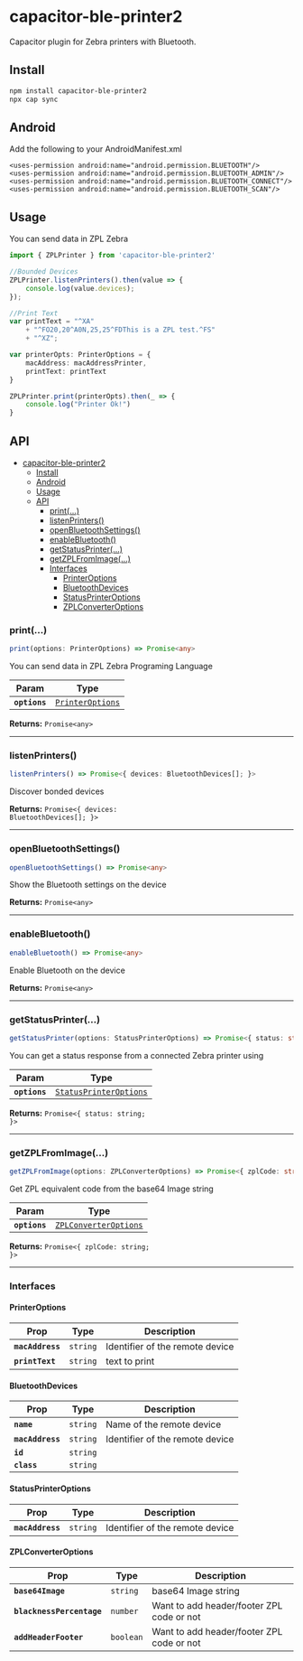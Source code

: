 # capacitor-ble-printer2

Capacitor plugin for Zebra printers with Bluetooth.

## Install

```bash
npm install capacitor-ble-printer2
npx cap sync
```

## Android
Add the following to your AndroidManifest.xml
```
<uses-permission android:name="android.permission.BLUETOOTH"/>
<uses-permission android:name="android.permission.BLUETOOTH_ADMIN"/>
<uses-permission android:name="android.permission.BLUETOOTH_CONNECT"/>
<uses-permission android:name="android.permission.BLUETOOTH_SCAN"/>
```

## Usage
You can send data in ZPL Zebra

```ts
import { ZPLPrinter } from 'capacitor-ble-printer2'

//Bounded Devices
ZPLPrinter.listenPrinters().then(value => {
    console.log(value.devices);
});

//Print Text
var printText = "^XA"
	+ "^FO20,20^A0N,25,25^FDThis is a ZPL test.^FS"
	+ "^XZ";

var printerOpts: PrinterOptions = {
    macAddress: macAddressPrinter,
    printText: printText
}

ZPLPrinter.print(printerOpts).then(_ => {
    console.log("Printer Ok!")
}
```

## API

<docgen-index>

- [capacitor-ble-printer2](#capacitor-ble-printer2)
  - [Install](#install)
  - [Android](#android)
  - [Usage](#usage)
  - [API](#api)
    - [print(...)](#print)
    - [listenPrinters()](#listenprinters)
    - [openBluetoothSettings()](#openbluetoothsettings)
    - [enableBluetooth()](#enablebluetooth)
    - [getStatusPrinter(...)](#getstatusprinter)
    - [getZPLFromImage(...)](#getzplfromimage)
    - [Interfaces](#interfaces)
      - [PrinterOptions](#printeroptions)
      - [BluetoothDevices](#bluetoothdevices)
      - [StatusPrinterOptions](#statusprinteroptions)
      - [ZPLConverterOptions](#zplconverteroptions)

</docgen-index>

<docgen-api>
<!--Update the source file JSDoc comments and rerun docgen to update the docs below-->

### print(...)

```typescript
print(options: PrinterOptions) => Promise<any>
```

You can send data in ZPL Zebra Programing Language

| Param         | Type                                                      |
| ------------- | --------------------------------------------------------- |
| **`options`** | <code><a href="#printeroptions">PrinterOptions</a></code> |

**Returns:** <code>Promise&lt;any&gt;</code>

--------------------


### listenPrinters()

```typescript
listenPrinters() => Promise<{ devices: BluetoothDevices[]; }>
```

Discover bonded devices

**Returns:** <code>Promise&lt;{ devices: BluetoothDevices[]; }&gt;</code>

--------------------


### openBluetoothSettings()

```typescript
openBluetoothSettings() => Promise<any>
```

Show the Bluetooth settings on the device

**Returns:** <code>Promise&lt;any&gt;</code>

--------------------


### enableBluetooth()

```typescript
enableBluetooth() => Promise<any>
```

Enable Bluetooth on the device

**Returns:** <code>Promise&lt;any&gt;</code>

--------------------


### getStatusPrinter(...)

```typescript
getStatusPrinter(options: StatusPrinterOptions) => Promise<{ status: string; }>
```

You can get a status response from a connected Zebra printer using

| Param         | Type                                                                  |
| ------------- | --------------------------------------------------------------------- |
| **`options`** | <code><a href="#statusprinteroptions">StatusPrinterOptions</a></code> |

**Returns:** <code>Promise&lt;{ status: string; }&gt;</code>

--------------------


### getZPLFromImage(...)

```typescript
getZPLFromImage(options: ZPLConverterOptions) => Promise<{ zplCode: string; }>
```

Get ZPL equivalent code from the base64 Image string

| Param         | Type                                                                |
| ------------- | ------------------------------------------------------------------- |
| **`options`** | <code><a href="#zplconverteroptions">ZPLConverterOptions</a></code> |

**Returns:** <code>Promise&lt;{ zplCode: string; }&gt;</code>

--------------------


### Interfaces


#### PrinterOptions

| Prop             | Type                | Description                     |
| ---------------- | ------------------- | ------------------------------- |
| **`macAddress`** | <code>string</code> | Identifier of the remote device |
| **`printText`**  | <code>string</code> | text to print                   |


#### BluetoothDevices

| Prop             | Type                | Description                     |
| ---------------- | ------------------- | ------------------------------- |
| **`name`**       | <code>string</code> | Name of the remote device       |
| **`macAddress`** | <code>string</code> | Identifier of the remote device |
| **`id`**         | <code>string</code> |                                 |
| **`class`**      | <code>string</code> |                                 |


#### StatusPrinterOptions

| Prop             | Type                | Description                     |
| ---------------- | ------------------- | ------------------------------- |
| **`macAddress`** | <code>string</code> | Identifier of the remote device |


#### ZPLConverterOptions

| Prop                      | Type                 | Description                               |
| ------------------------- | -------------------- | ----------------------------------------- |
| **`base64Image`**         | <code>string</code>  | base64 Image string                       |
| **`blacknessPercentage`** | <code>number</code>  | Want to add header/footer ZPL code or not |
| **`addHeaderFooter`**     | <code>boolean</code> | Want to add header/footer ZPL code or not |

</docgen-api>
